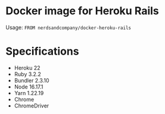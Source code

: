 # Docker image for Heroku Rails

Usage: `FROM nerdsandcompany/docker-heroku-rails`

# Specifications

* Heroku 22
* Ruby 3.2.2
* Bundler 2.3.10
* Node 16.17.1
* Yarn 1.22.19
* Chrome
* ChromeDriver
